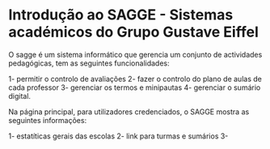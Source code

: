 # Introdução ao SAGGE - Sistemas académicos do Grupo Gustave Eiffel

O sagge é um sistema informático que gerencia um conjunto de actividades pedagógicas, tem as seguintes funcionalidades:

1- permitir o controlo de avaliações
2- fazer o controlo do plano de aulas de cada professor
3- gerenciar os termos e minipautas
4- gerenciar o sumário digital.

Na página principal, para utilizadores credenciados, o SAGGE mostra as seguintes informações:

1- estatíticas gerais das escolas
2- link para turmas e sumários
3- 